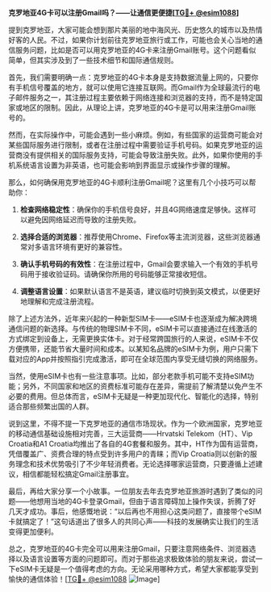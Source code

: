 **克罗地亚4G卡可以注册Gmail吗？——让通信更便捷[[TG💪+ @esim1088](https://t.me/s/esim1088)]**

提到克罗地亚，大家可能会想到那片美丽的地中海风光、历史悠久的城市以及热情好客的人民。不过，如果你计划前往克罗地亚旅行或工作，可能也会关心当地的通信服务问题，比如是否可以用克罗地亚的4G卡来注册Gmail账号。这个问题看似简单，但其实涉及到了一些技术细节和国际通信规则。

首先，我们需要明确一点：克罗地亚的4G卡本身是支持数据流量上网的，只要你有手机信号覆盖的地方，就可以使用它连接互联网。而Gmail作为全球最流行的电子邮件服务之一，其注册过程主要依赖于网络连接和浏览器的支持，而不是特定国家或地区的限制。因此，从理论上讲，克罗地亚的4G卡是可以用来注册Gmail账号的。

然而，在实际操作中，可能会遇到一些小麻烦。例如，有些国家的运营商可能会对某些国际服务进行限制，或者在注册过程中需要验证手机号码。如果克罗地亚的运营商没有提供相关的国际服务支持，可能会导致注册失败。此外，如果你使用的手机系统语言设置为非英语，也可能会影响到界面显示或操作步骤的理解。

那么，如何确保用克罗地亚的4G卡顺利注册Gmail呢？这里有几个小技巧可以帮助你：

1. **检查网络稳定性**：确保你的手机信号良好，并且4G网络速度足够快。这样可以避免因网络延迟而导致的注册失败。

2. **选择合适的浏览器**：推荐使用Chrome、Firefox等主流浏览器，这些浏览器通常对多语言环境有更好的兼容性。

3. **确认手机号码的有效性**：在注册过程中，Gmail会要求输入一个有效的手机号码用于接收验证码。请确保你所用的号码能够正常接收短信。

4. **调整语言设置**：如果默认语言不是英语，建议临时切换到英文模式，以便更好地理解和完成注册流程。

除了上述方法外，近年来兴起的一种新型SIM卡——eSIM卡也逐渐成为解决跨境通信问题的新选择。与传统的物理SIM卡不同，eSIM卡可以直接通过在线激活的方式绑定到设备上，无需更换实体卡。对于经常跨国旅行的人来说，eSIM卡不仅方便携带，还能节省大量时间和成本。以某知名品牌的eSIM卡为例，用户只需下载对应的App并按照指引完成激活，即可在全球范围内享受无缝切换的网络服务。

当然，使用eSIM卡也有一些注意事项。比如，部分老款手机可能不支持eSIM功能；另外，不同国家和地区的资费标准可能存在差异，需提前了解清楚以免产生不必要的费用。但总体而言，eSIM卡无疑是一种更加现代化、智能化的选择，特别适合那些频繁出国的人群。

说到这里，不得不提一下克罗地亚的通信市场现状。作为一个欧洲国家，克罗地亚的移动通信基础设施相对完善，三大运营商——Hrvatski Telekom（HT）、Vip Croatia和A1 Croatia均推出了各自的4G套餐和服务。其中，HT作为国有运营商，凭借覆盖广、资费合理的特点受到许多用户的青睐；而Vip Croatia则以创新的服务理念和技术优势吸引了不少年轻消费者。无论选择哪家运营商，只要遵循上述建议，相信都能轻松搞定Gmail注册事宜。

最后，再给大家分享一个小故事。一位朋友去年去克罗地亚旅游时遇到了类似的问题——他想用当地的4G卡登录Gmail，但由于语言障碍加上操作失误，折腾了好几天才成功。事后，他感慨地说：“以后再也不用担心这类问题了，直接带个eSIM卡就搞定了！”这句话道出了很多人的共同心声——科技的发展确实让我们的生活变得更加便利。

总之，克罗地亚的4G卡完全可以用来注册Gmail，只要注意网络条件、浏览器选择以及语言设置等方面的问题即可。而对于那些追求极致体验的朋友来说，尝试一下eSIM卡无疑是一个值得考虑的方向。无论采用哪种方式，希望大家都能享受到愉快的通信体验！[[TG💪+ @esim1088](https://t.me/s/esim1088) ![Image](https://i.postimg.cc/4NQfJmqS/Snipaste-2025-05-13-00-14-12.png)]
